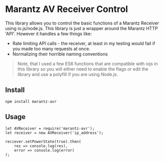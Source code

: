 # Marantz AV Receiver Control
This library allows you to control the basic functions of a Marantz Receiver using io.js/node.js. This library is just a wrapper around the Marantz HTTP 'API'. However it handles a few things like:

* Rate limiting API calls - the receiver, at least in my testing would fail if you made too many requests at once.
* Normalizing their horrible naming conventions

> Note, that I used a few ES6 functions that are compatible with iojs in this library so you will either need to enable the flags or edit the library and use a polyfill if you are using Node.js.


## Install

```
npm install marantz-avr
```

## Usage

```
let AVReceiver = require('marantz-avr');
let receiver = new AVReceiver('ip_address');

reciever.setPowerState(true).then(
    res => console.log(res), 
    error => console.log(error)
);
```

